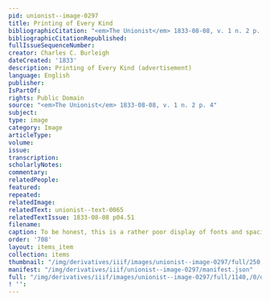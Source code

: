 ```yaml
---
pid: unionist--image-0297
title: Printing of Every Kind
bibliographicCitation: "<em>The Unionist</em> 1833-08-08, v. 1 n. 2 p. 4"
bibliographicCitationRepublished: 
fullIssueSequenceNumber: 
creator: Charles C. Burleigh
dateCreated: '1833'
description: Printing of Every Kind (advertisement)
language: English
publisher: 
IsPartOf: 
rights: Public Domain
source: "<em>The Unionist</em> 1833-08-08, v. 1 n. 2 p. 4"
subject: 
type: image
category: Image
articleType: 
volume: 
issue: 
transcription: 
scholarlyNotes: 
commentary: 
relatedPeople: 
featured: 
repeated: 
relatedImage: 
relatedText: unionist--text-0065
relatedTextIssue: 1833-08-08 p04.51
filename: 
caption: To be honest, this is a rather poor display of fonts and spacing.
order: '708'
layout: items_item
collection: items
thumbnail: "/img/derivatives/iiif/images/unionist--image-0297/full/250,/0/default.jpg"
manifest: "/img/derivatives/iiif/unionist--image-0297/manifest.json"
full: "/img/derivatives/iiif/images/unionist--image-0297/full/1140,/0/default.jpg"
! '': 
---
```

